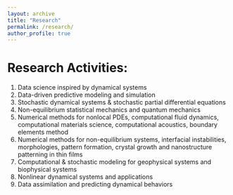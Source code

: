 ```yaml
---
layout: archive
title: "Research"
permalink: /research/
author_profile: true
---
```


Research Activities:
======
1. Data science inspired by dynamical systems 
2. Data-driven predictive modeling and simulation
3. Stochastic dynamical systems & stochastic partial differential equations
4. Non-equilibrium statistical mechanics and quantum mechanics
5. Numerical methods for nonlocal PDEs, computational fluid dynamics, computational materials science, computational acoustics, boundary elements method
6. Numerical methods for non-equilibrium systems, interfacial instabilities, morphologies, pattern formation, crystal growth and nanostructure patterning in thin films
7. Computational & stochastic modeling for geophysical systems and biophysical systems
8. Nonlinear dynamical systems and applications
9. Data assimilation and predicting dynamical behaviors
